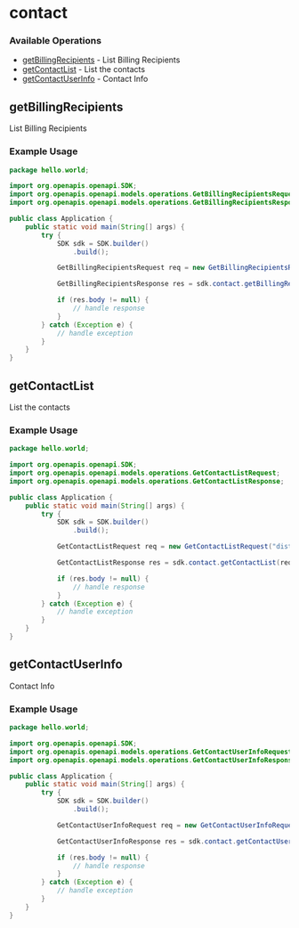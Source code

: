 # contact

### Available Operations

* [getBillingRecipients](#getbillingrecipients) - List Billing Recipients
* [getContactList](#getcontactlist) - List the contacts
* [getContactUserInfo](#getcontactuserinfo) - Contact Info

## getBillingRecipients

List Billing Recipients

### Example Usage

```java
package hello.world;

import org.openapis.openapi.SDK;
import org.openapis.openapi.models.operations.GetBillingRecipientsRequest;
import org.openapis.openapi.models.operations.GetBillingRecipientsResponse;

public class Application {
    public static void main(String[] args) {
        try {
            SDK sdk = SDK.builder()
                .build();

            GetBillingRecipientsRequest req = new GetBillingRecipientsRequest("provident");            

            GetBillingRecipientsResponse res = sdk.contact.getBillingRecipients(req);

            if (res.body != null) {
                // handle response
            }
        } catch (Exception e) {
            // handle exception
        }
    }
}
```

## getContactList

List the contacts

### Example Usage

```java
package hello.world;

import org.openapis.openapi.SDK;
import org.openapis.openapi.models.operations.GetContactListRequest;
import org.openapis.openapi.models.operations.GetContactListResponse;

public class Application {
    public static void main(String[] args) {
        try {
            SDK sdk = SDK.builder()
                .build();

            GetContactListRequest req = new GetContactListRequest("distinctio");            

            GetContactListResponse res = sdk.contact.getContactList(req);

            if (res.body != null) {
                // handle response
            }
        } catch (Exception e) {
            // handle exception
        }
    }
}
```

## getContactUserInfo

Contact Info

### Example Usage

```java
package hello.world;

import org.openapis.openapi.SDK;
import org.openapis.openapi.models.operations.GetContactUserInfoRequest;
import org.openapis.openapi.models.operations.GetContactUserInfoResponse;

public class Application {
    public static void main(String[] args) {
        try {
            SDK sdk = SDK.builder()
                .build();

            GetContactUserInfoRequest req = new GetContactUserInfoRequest("quibusdam", "unde");            

            GetContactUserInfoResponse res = sdk.contact.getContactUserInfo(req);

            if (res.body != null) {
                // handle response
            }
        } catch (Exception e) {
            // handle exception
        }
    }
}
```
